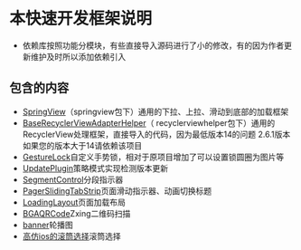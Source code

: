 # 本快速开发框架说明
   * 依赖库按照功能分模块，有些直接导入源码进行了小的修改，有的因为作者更新维护及时所以添加依赖引入
## 包含的内容
   * [SpringView](https://github.com/liaoinstan/SpringView)（springview包下）通用的下拉、上拉、滑动到底部的加载框架
   * [BaseRecyclerViewAdapterHelper](https://github.com/CymChad/BaseRecyclerViewAdapterHelper)（
   recyclerviewhelper包下）通用的RecyclerView处理框架，直接导入的代码，因为最低版本14的问题 2.6.1版本 如果您的版本大于14请依赖该项目
   * [GestureLock](https://github.com/jlertele/GestureLibray)自定义手势锁，相对于原项目增加了可以设置锁圆圈为图片等
   * [UpdatePlugin](https://github.com/yjfnypeu/UpdatePlugin)策略模式实现检测版本更新
   * [SegmentControl](https://github.com/7heaven/SHSegmentControl)分段指示器
   * [PagerSlidingTabStrip](https://github.com/astuetz/PagerSlidingTabStrip)页面滑动指示器、动画切换标题
   * [LoadingLayout](https://github.com/lzyzsd/LoadingLayout)页面加载布局
   * [BGAQRCode](https://github.com/bingoogolapple/BGAQRCode-Android)Zxing二维码扫描
   * [banner](https://github.com/youth5201314/banner)轮播图
   * [高仿ios的滚筒选择](https://github.com/ImKarl/CharacterPickerView)滚筒选择
